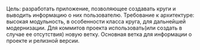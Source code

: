 Цель: разработать приложение, позволяющее создавать круги и выводить информацию о них пользователю. Требование к архитектуре: высокая модульность, в особенности класса круга, для дальнейшей модернизации. 
Для коммитов проекта использовать(или создать в случае ее отсутствия) новую ветку. Основная ветка для информации о проекте и релизной версии.
